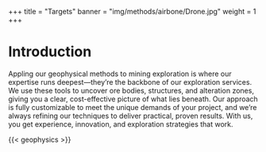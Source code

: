 +++
title = "Targets"
banner = "img/methods/airbone/Drone.jpg"
weight = 1
+++

# Introduction

Appling our geophysical methods to mining exploration is where our expertise runs deepest—they’re the backbone of our exploration services. We use these tools to uncover ore bodies, structures, and alteration zones, giving you a clear, cost-effective picture of what lies beneath. Our approach is fully customizable to meet the unique demands of your project, and we’re always refining our techniques to deliver practical, proven results. With us, you get experience, innovation, and exploration strategies that work.

{{< geophysics >}}
